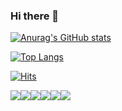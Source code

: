 ### Hi there 👋

<!--
**SANAYEE1996/SANAYEE1996** is a ✨ _special_ ✨ repository because its `README.md` (this file) appears on your GitHub profile.

Here are some ideas to get you started:

- 🔭 I’m currently working on ...
- 🌱 I’m currently learning ...
- 👯 I’m looking to collaborate on ...
- 🤔 I’m looking for help with ...
- 💬 Ask me about ...
- 📫 How to reach me: ...
- 😄 Pronouns: ...
- ⚡ Fun fact: ...
-->

[![Anurag's GitHub stats](https://github-readme-stats.vercel.app/api?username=SANAYEE1996)](https://github.com/anuraghazra/github-readme-stats)
 
[![Top Langs](https://github-readme-stats.vercel.app/api/top-langs/?username=SANAYEE1996&hide=python)](https://github.com/anuraghazra/github-readme-stats)

[![Hits](https://hits.seeyoufarm.com/api/count/incr/badge.svg?url=https%3A%2F%2Fgithub.com%2FSANAYEE1996&count_bg=%2379C83D&title_bg=%238CE1A3&icon=&icon_color=%23E7E7E7&title=hits&edge_flat=false)](https://hits.seeyoufarm.com)

<div style="display:flex;">
<img src="https://img.shields.io/badge/Python-3776AB?style=for-the-badge&logo=Python&logoColor=white">
<img src="https://img.shields.io/badge/Spring-6DB33F?style=for-the-badge&logo=Spring&logoColor=black">
<img src="https://img.shields.io/badge/Spring Boot-6DB33F?style=for-the-badge&logo=Spring Boot&logoColor=black">
<img src="https://img.shields.io/badge/JavaScript-F7DF1E?style=for-the-badge&logo=JavaScript&logoColor=white">
<img src="https://img.shields.io/badge/HTML5-E34F26?style=for-the-badge&logo=HTML5&logoColor=white">
 
 <img src="https://img.shields.io/badge/MariaDB-003545?style=for-the-badge&logo=MariaDB&logoColor=white">
</div>

